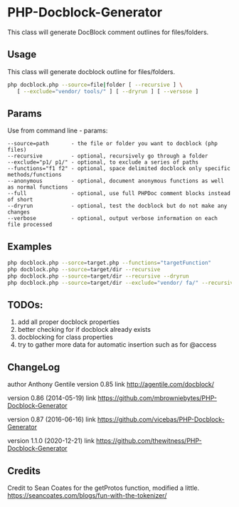 # PHP-Docblock-Generator

This class will generate DocBlock comment outlines for files/folders.

## Usage

This class will generate docblock outline for files/folders.

```sh
php docblock.php --source=file|folder [ --recursive ] \
   [ --exclude="vendor/ tools/" ] [ --dryrun ] [ --versose ]
```

## Params

Use from command line - params:

```
--source=path       - the file or folder you want to docblock (php files)
--recursive         - optional, recursively go through a folder
--exclude="p1/ p1/" - optional, to exclude a series of paths
--functions="f1 f2" - optional, space delimited docblock only specific methods/functions
--anonymous         - optional, document anonymous functions as well as normal functions
--full              - optional, use full PHPDoc comment blocks instead of short
--dryrun            - optional, test the docblock but do not make any changes
--verbose           - optional, output verbose information on each file processed
```

## Examples

```sh
php docblock.php --sorce=target.php --functions="targetFunction"
php docblock.php --source=target/dir --recursive
php docblock.php --source=target/dir --recursive --dryrun
php docblock.php --source=target/dir --exclude="vendor/ fa/" --recursive --dryrun
```

## TODOs:

 1. add all proper docblock properties
 2. better checking for if docblock already exists
 3. docblocking for class properties
 4. try to gather more data for automatic insertion such as for @access

## ChangeLog

author    Anthony Gentile
version   0.85
link      http://agentile.com/docblock/

version   0.86 (2014-05-19)
link      https://github.com/mbrowniebytes/PHP-Docblock-Generator

version   0.87 (2016-06-16)
link      https://github.com/vicebas/PHP-Docblock-Generator

version   1.1.0 (2020-12-21)
link      https://github.com/thewitness/PHP-Docblock-Generator

## Credits

Credit to Sean Coates for the getProtos function, modified a little.
https://seancoates.com/blogs/fun-with-the-tokenizer/
